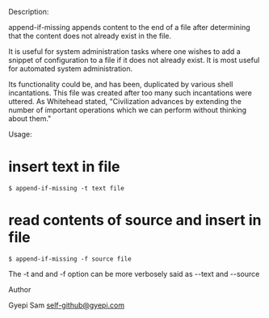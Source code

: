 Description:

  append-if-missing appends content to the end of a file after
  determining that the content does not already exist in the file.

  It is useful for system administration tasks where
  one wishes to add a snippet of configuration to a file if it does
  not already exist. It is most useful for automated system administration.

  Its functionality could be, and has been, duplicated by various
  shell incantations. This file was created after too many such
  incantations were uttered. As Whitehead stated, "Civilization
  advances by extending the number of important operations which
  we can perform without thinking about them."

Usage:

 # insert text in file
 
    $ append-if-missing -t text file

 # read contents of source and insert in file
 
    $ append-if-missing -f source file

 The -t and and -f option can be more verbosely said as --text and --source

Author

  Gyepi Sam <self-github@gyepi.com>
  

